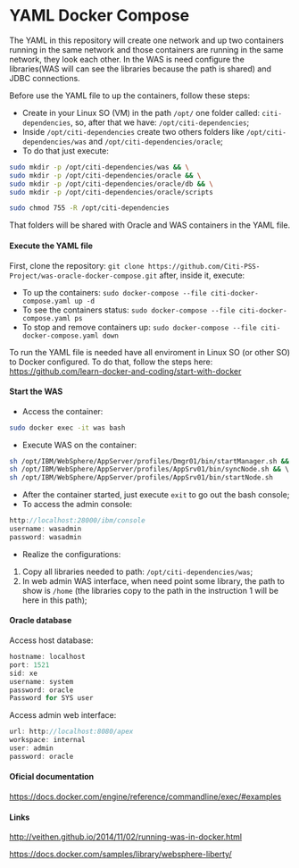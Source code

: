 # YAML Docker Compose
The YAML in this repository will create one network and up two containers running in the same network and those containers are running in the same network, they look each other. In the WAS is need configure the libraries(WAS will can see the libraries because the path is shared) and JDBC connections.

Before use the YAML file to up the containers, follow these steps:
* Create in your Linux SO (VM) in the path `/opt/` one folder called: `citi-dependencies`, so, after that we have: `/opt/citi-dependencies`;
* Inside `/opt/citi-dependencies` create two others folders like `/opt/citi-dependencies/was` and `/opt/citi-dependencies/oracle`;
* To do that just execute: 
```sh
sudo mkdir -p /opt/citi-dependencies/was && \
sudo mkdir -p /opt/citi-dependencies/oracle && \
sudo mkdir -p /opt/citi-dependencies/oracle/db && \
sudo mkdir -p /opt/citi-dependencies/oracle/scripts

sudo chmod 755 -R /opt/citi-dependencies
```

That folders will be shared with Oracle and WAS containers in the YAML file.

#### Execute the YAML file
First, clone the repository: `git clone https://github.com/Citi-PSS-Project/was-oracle-docker-compose.git` after, inside it, execute: 
* To up the containers: `sudo docker-compose --file citi-docker-compose.yaml up -d`
* To see the containers status: `sudo docker-compose --file citi-docker-compose.yaml ps`
* To stop and remove containers up: `sudo docker-compose --file citi-docker-compose.yaml down`

To run the YAML file is needed have all enviroment in Linux SO (or other SO) to Docker configured. To do that, follow the steps here: https://github.com/learn-docker-and-coding/start-with-docker

#### Start the WAS
* Access the container:
```sh
sudo docker exec -it was bash
```
* Execute WAS on the container:
```sh
sh /opt/IBM/WebSphere/AppServer/profiles/Dmgr01/bin/startManager.sh && \
sh /opt/IBM/WebSphere/AppServer/profiles/AppSrv01/bin/syncNode.sh && \ 
sh /opt/IBM/WebSphere/AppServer/profiles/AppSrv01/bin/startNode.sh
```
* After the container started, just execute `exit` to go out the bash console;
* To access the admin console:
```js
http://localhost:28000/ibm/console
username: wasadmin
password: wasadmin
```
* Realize the configurations: 
1. Copy all libraries needed to path: `/opt/citi-dependencies/was`;
2. In web admin WAS interface, when need point some library, the path to show is `/home` (the libraries copy to the path in the instruction 1 will be here in this path);

#### Oracle database
Access host database:
```js
hostname: localhost
port: 1521
sid: xe
username: system
password: oracle
Password for SYS user
```

Access admin web interface:
```js
url: http://localhost:8080/apex
workspace: internal
user: admin
password: oracle
```

#### Oficial documentation
https://docs.docker.com/engine/reference/commandline/exec/#examples

#### Links
http://veithen.github.io/2014/11/02/running-was-in-docker.html

https://docs.docker.com/samples/library/websphere-liberty/
